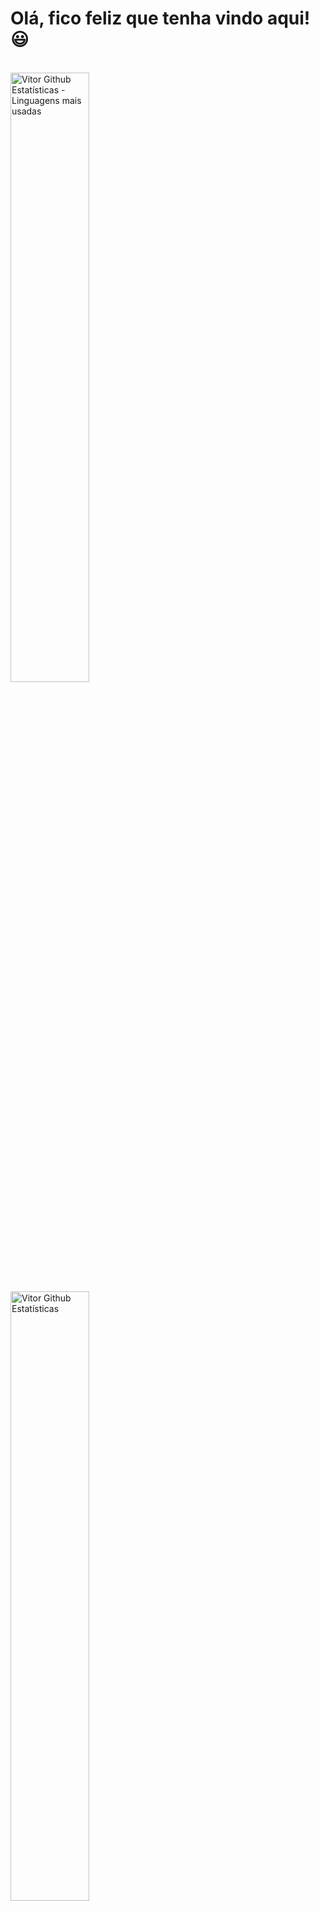 # Olá, fico feliz que tenha vindo aqui! 😃
<br>
<style>
  .contentStatus {
    text-align: left;
  }
  .imgStatus {
    width: 50%;
  }
</style>
<div class="contentStatus">
  <img class="imgStatus" alt="Vitor Github Estatísticas - Linguagens mais usadas" src="https://github-readme-stats.vercel.app/api/top-langs/?username=vitorglopes&cache_seconds=21600&count_private=true&show_icons=true&langs_count=8&locale=pt-br&layout=compact&theme=react">
  <br>
  <img class="imgStatus" alt="Vitor Github Estatísticas" src="https://github-readme-stats.vercel.app/api?username=vitorglopes&cache_seconds=21600&count_private=true&locale=pt-br&show_icons=true&theme=react&custom_title=Estatísticas">
</div>
